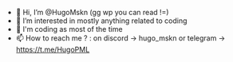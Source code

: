 - 👋 Hi, I’m @HugoMskn (gg wp you can read !=)
- 👀 I’m interested in mostly anything related to coding
- 🌱 I'm coding as most of the time
- 📫 How to reach me ? : on discord -> hugo_mskn or telegram -> https://t.me/HugoPML

<!---
HugoMskn/HugoMskn is a ✨ special ✨ repository because its `README.md` (this file) appears on your GitHub profile.
You can click the Preview link to take a look at your changes.
--->
